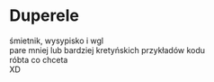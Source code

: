 # Duperele
śmietnik, wysypisko i wgl  
pare mniej lub bardziej kretyńskich przykładów kodu  
róbta co chceta  
XD  
